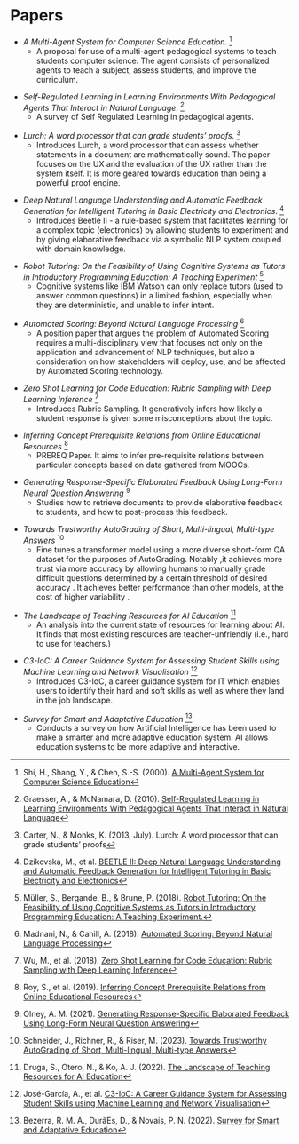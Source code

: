 # Papers
* *A Multi-Agent System for Computer Science Education.* [^Shi_2000]
	* A proposal for use of a multi-agent pedagogical systems to teach students computer science. The agent consists of personalized agents to teach a subject, assess students, and improve the curriculum.

[^Shi_2000]: Shi, H., Shang, Y., & Chen, S.-S. (2000). [A Multi-Agent System for Computer Science Education](https://doi.org/10.1145/343048.343051)

* *Self-Regulated Learning in Learning Environments With Pedagogical Agents That Interact in Natural Language*.  [^Graesser_2010]
	* A survey of Self Regulated Learning in pedagogical agents.

[^Graesser_2010]: Graesser, A., & McNamara, D. (2010). [Self-Regulated Learning in Learning Environments With Pedagogical Agents That Interact in Natural Language](https://doi.org/10.1080/00461520.2010.515933)

* *Lurch: A word processor that can grade students’ proofs*. [^Carter_2013]
	* Introduces Lurch, a word processor that can assess whether statements in a document are mathematically sound. The paper focuses on the UX and the evaluation of the UX rather than the system itself. It is more geared towards education than being a powerful proof engine.

[^Carter_2013]: Carter, N., & Monks, K. (2013, July). Lurch: A word processor that can grade students’ proofs 

* *Deep Natural Language Understanding and Automatic Feedback Generation for Intelligent Tutoring in Basic Electricity and Electronics*. [^Dzikovska_2014]
	* Introduces Beetle II - a rule-based system that facilitates learning for a complex topic (electronics) by allowing students to experiment and by giving elaborative feedback via a symbolic NLP system coupled with domain knowledge.

[^Dzikovska_2014]: Dzikovska, M., et al.  [BEETLE II: Deep Natural Language Understanding and Automatic Feedback Generation for Intelligent Tutoring in Basic Electricity and Electronics](https://doi.org/10.1007/s40593-014-0017-9)

* *Robot Tutoring: On the Feasibility of Using Cognitive Systems as Tutors in Introductory Programming Education: A Teaching Experiment* [^Muller_2018]
	* Cognitive systems like IBM Watson can only replace tutors (used to answer common questions) in a limited fashion, especially when they are deterministic, and unable to infer intent.

[^Muller_2018]: Müller, S., Bergande, B., & Brune, P. (2018). [Robot Tutoring: On the Feasibility of Using Cognitive Systems as Tutors in Introductory Programming Education: A Teaching Experiment.](https://doi.org/10.1145/3209087.3209093)

* *Automated Scoring: Beyond Natural Language Processing* [^Madnani_2018]
	* A position paper that argues the problem of Automated Scoring requires a multi-disciplinary view that focuses not only on the application and advancement of NLP techniques, but also a consideration on how stakeholders will deploy, use, and be affected by Automated Scoring technology.

[^Madnani_2018]: Madnani, N., & Cahill, A. (2018). [Automated Scoring: Beyond Natural Language Processing](https://aclanthology.org/C18-1094)

* *Zero Shot Learning for Code Education: Rubric Sampling with Deep Learning Inference* [^Wu_2018]
	* Introduces Rubric Sampling. It generatively infers how likely a student response is given some misconceptions about the topic.

[^Wu_2018]: Wu, M., et al. (2018). [Zero Shot Learning for Code Education: Rubric Sampling with Deep Learning Inference](http://arxiv.org/abs/1809.01357)

* *Inferring Concept Prerequisite Relations from Online Educational Resources* [^Roy_2019]
	* PREREQ Paper. It aims to infer pre-requisite relations between particular concepts based on data gathered from MOOCs.

[^Roy_2019]: Roy, S., et al. (2019). [Inferring Concept Prerequisite Relations from Online Educational Resources](http://arxiv.org/abs/1811.12640) 

* *Generating Response-Specific Elaborated Feedback Using Long-Form Neural Question Answering* [^Olney_2021]
	* Studies how to retrieve documents to provide elaborative feedback to students, and how to post-process this feedback.

[^Olney_2021]: Olney, A. M. (2021). [Generating Response-Specific Elaborated Feedback Using Long-Form Neural Question Answering](https://doi.org/10.1145/3430895.3460131)


* *Towards Trustworthy AutoGrading of Short, Multi-lingual, Multi-type Answers* [^Schneider_2023]
	* Fine tunes a transformer model using a more diverse short-form QA dataset for the purposes of AutoGrading. Notably ,it achieves more trust via more accuracy by allowing humans to manually grade difficult questions determined by a certain threshold of desired accuracy . It achieves better performance than other models, at the cost of higher variability .

[^Schneider_2023]: Schneider, J., Richner, R., & Riser, M. (2023). [Towards Trustworthy AutoGrading of Short, Multi-lingual, Multi-type Answers](https://doi.org/10.1007/s40593-022-00289-z)

* *The Landscape of Teaching Resources for AI Education* [^Druga_2022]
	* An analysis into the current state of resources for learning about AI. It finds that most existing resources are teacher-unfriendly (i.e., hard to use for teachers.)

[^Druga_2022]: Druga, S., Otero, N., & Ko, A. J. (2022). [The Landscape of Teaching Resources for AI Education](https://doi.org/10.1145/3502718.3524782)

* *C3-IoC: A Career Guidance System for Assessing Student Skills using Machine Learning and Network Visualisation* [^Garcia_2022]
	* Introduces C3-IoC, a career guidance system for IT which enables users to identify their hard and soft skills as well as where they land in the job landscape.

[^Garcia_2022]: José-García, A., et al. [C3-IoC: A Career Guidance System for Assessing Student Skills using Machine Learning and Network Visualisation](https://doi.org/10.1007/s40593-022-00317-y)

* *Survey for Smart and Adaptative Education* [^Bezerra_2022]
	* Conducts a survey on how Artificial Intelligence has been used to make a smarter and more adaptive education system. AI allows education systems to be more adaptive and interactive.

[^Bezerra_2022]: Bezerra, R. M. A., DurãEs, D., & Novais, P. N. (2022). [Survey for Smart and Adaptative Education](https://doi.org/10.1145/3582580.3582622)
